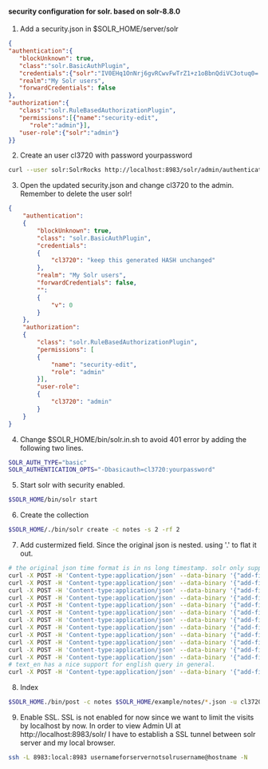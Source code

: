 #### security configuration for solr. based on solr-8.8.0

1. Add a security.json in $SOLR_HOME/server/solr

```json
{
"authentication":{ 
   "blockUnknown": true, 
   "class":"solr.BasicAuthPlugin",
   "credentials":{"solr":"IV0EHq1OnNrj6gvRCwvFwTrZ1+z1oBbnQdiVC3otuq0= Ndd7LKvVBAaZIF0QAVi1ekCfAJXr1GGfLtRUXhgrF8c="}, 
   "realm":"My Solr users", 
   "forwardCredentials": false 
},
"authorization":{
   "class":"solr.RuleBasedAuthorizationPlugin",
   "permissions":[{"name":"security-edit",
      "role":"admin"}], 
   "user-role":{"solr":"admin"} 
}}
```

2. Create an user cl3720 with password yourpassword

```bash
curl --user solr:SolrRocks http://localhost:8983/solr/admin/authentication -H 'Content-type:application/json' -d '{"set-user": {"cl3720":"yourpassword"}}'
```

3. Open the updated security.json and change cl3720 to the admin. Remember to delete the user solr!
```json
{
    "authentication":
    {
        "blockUnknown": true,
        "class": "solr.BasicAuthPlugin",
        "credentials":
        {
            "cl3720": "keep this generated HASH unchanged"
        },
        "realm": "My Solr users",
        "forwardCredentials": false,
        "":
        {
            "v": 0
        }
    },
    "authorization":
    {
        "class": "solr.RuleBasedAuthorizationPlugin",
        "permissions": [
        {
            "name": "security-edit",
            "role": "admin"
        }],
        "user-role":
        {
            "cl3720": "admin"
        }
    }
}
```

4. Change $SOLR_HOME/bin/solr.in.sh to avoid 401 error by adding the following two lines.

```bash
SOLR_AUTH_TYPE="basic"
SOLR_AUTHENTICATION_OPTS="-Dbasicauth=cl3720:yourpassword"
```

5. Start solr with security enabled.

```bash
$SOLR_HOME/bin/solr start
```

6. Create the collection
```bash
$SOLR_HOME/./bin/solr create -c notes -s 2 -rf 2
```

7. Add custermized field. Since the original json is nested. using '.' to flat it out. 

```bash
# the original json time format is in ns long timestamp. solr only support pdate. I decided to go with plong for the timestamp. In the later client query, we can change date to timestamp for query.
curl -X POST -H 'Content-type:application/json' --data-binary '{"add-field": {"name":"TIME_STR_KEY.long", "type":"plong", "multiValued":false, "indexed": true, "stored":true}}' -u cl3720:yourpassword http://localhost:8983/solr/notes/schema 
curl -X POST -H 'Content-type:application/json' --data-binary '{"add-field": {"name":"PRIMARY_TIME.long", "type":"plong", "multiValued":false, "indexed": true, "stored":true}}' -u cl3720:yourpassword@cumc http://localhost:8983/solr/notes/schema 
curl -X POST -H 'Content-type:application/json' --data-binary '{"add-field": {"name":"UPDATE_TIME.long", "type":"plong", "multiValued":false, "indexed": true, "stored":true}}' -u cl3720:yourpassword http://localhost:8983/solr/notes/schema
curl -X POST -H 'Content-type:application/json' --data-binary '{"add-field": {"name":"MRN.string", "type":"string", "multiValued":false, "indexed": true, "stored":true}}' -u cl3720:yourpassword http://localhost:8983/solr/notes/schema 
curl -X POST -H 'Content-type:application/json' --data-binary '{"add-field": {"name":"EMPI.string", "type":"string", "multiValued":false, "indexed": true, "stored":true}}' -u cl3720:yourpassword http://localhost:8983/solr/notes/schema 
curl -X POST -H 'Content-type:application/json' --data-binary '{"add-field": {"name":"PATIENT_NAME.string", "type":"text_general", "multiValued":false, "indexed": true, "stored":true}}' -u cl3720:yourpassword http://localhost:8983/solr/notes/schema 
curl -X POST -H 'Content-type:application/json' --data-binary '{"add-field": {"name":"ORGANIZATION.int", "type":"pint", "multiValued":false, "indexed": true, "stored":true}}' -u cl3720:yourpassword http://localhost:8983/solr/notes/schema 
curl -X POST -H 'Content-type:application/json' --data-binary '{"add-field": {"name":"ALTERNATE_ID.string", "type":"string", "multiValued":false, "indexed": true, "stored":true}}' -u cl3720:yourpassword http://localhost:8983/solr/notes/schema
curl -X POST -H 'Content-type:application/json' --data-binary '{"add-field": {"name":"EVENT_CODE.string", "type":"string", "multiValued":false, "indexed": true, "stored":true}}' -u cl3720:yourpassword http://localhost:8983/solr/notes/schema
curl -X POST -H 'Content-type:application/json' --data-binary '{"add-field": {"name":"EVENT_STATUS.string", "type":"string", "multiValued":false, "indexed": true, "stored":true}}' -u cl3720:yourpassword http://localhost:8983/solr/notes/schema
curl -X POST -H 'Content-type:application/json' --data-binary '{"add-field": {"name":"FACILITY_CODE.long", "type":"plong", "multiValued":false, "indexed": true, "stored":true}}' -u cl3720:yourpassword http://localhost:8983/solr/notes/schema
curl -X POST -H 'Content-type:application/json' --data-binary '{"add-field": {"name":"TITLE.string", "type":"text_general", "multiValued":false, "indexed": true, "stored":true}}' -u cl3720:yourpassword http://localhost:8983/solr/notes/schema
# text_en has a nice support for english query in general.
curl -X POST -H 'Content-type:application/json' --data-binary '{"add-field": {"name":"TEXT.string", "type":"text_en", "multiValued":false, "indexed": true, "stored":true}}' -u cl3720:yourpassword http://localhost:8983/solr/notes/schema
```

8. Index 

```bash
$SOLR_HOME./bin/post -c notes $SOLR_HOME/example/notes/*.json -u cl3720:yourpassword
```

9. Enable SSL. SSL is not enabled for now since we want to limit the visits by localhost by now. In order to view Admin UI at http://localhost:8983/solr/ I have to establish a SSL tunnel between solr server and my local browser.

```bash
ssh -L 8983:local:8983 usernameforservernotsolrusername@hostname -N
```




